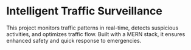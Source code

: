 # Intelligent Traffic Surveillance

This project monitors traffic patterns in real-time, detects suspicious activities, and optimizes traffic flow. Built with a MERN stack, it ensures enhanced safety and quick response to emergencies.
